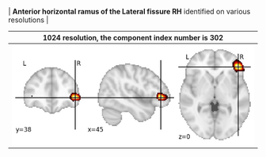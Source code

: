 


| **Anterior horizontal ramus of the Lateral fissure RH** identified on various resolutions |

| 1024 resolution, the component index number is 302|  
|:---:|  
| ![Component 1024](../1024/final/302.jpg "From component 1024: Anterior horizontal ramus of the Lateral fissure RH") |